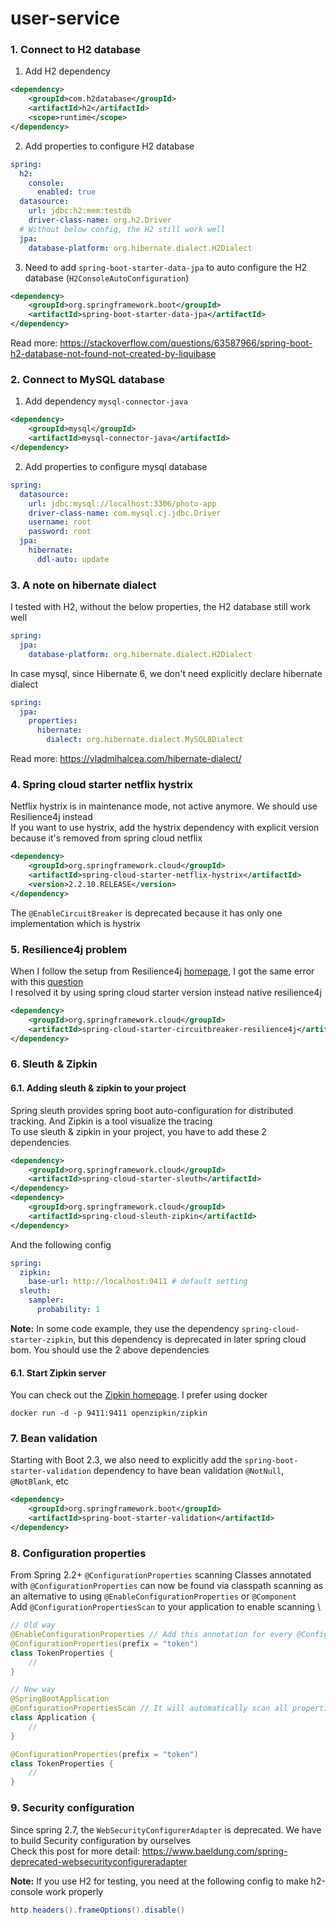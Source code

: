 # user-service

### 1. Connect to H2 database
1. Add H2 dependency
```xml
<dependency>
    <groupId>com.h2database</groupId>
    <artifactId>h2</artifactId>
    <scope>runtime</scope>
</dependency>
```

2. Add properties to configure H2 database
```yaml
spring:
  h2:
    console:
      enabled: true
  datasource:
    url: jdbc:h2:mem:testdb
    driver-class-name: org.h2.Driver
  # Without below config, the H2 still work well
  jpa:
    database-platform: org.hibernate.dialect.H2Dialect
```

3. Need to add ``spring-boot-starter-data-jpa`` to auto configure the H2 database (``H2ConsoleAutoConfiguration``)
```xml
<dependency>
    <groupId>org.springframework.boot</groupId>
    <artifactId>spring-boot-starter-data-jpa</artifactId>
</dependency>
```
Read more: https://stackoverflow.com/questions/63587966/spring-boot-h2-database-not-found-not-created-by-liquibase

### 2. Connect to MySQL database
1. Add dependency ``mysql-connector-java``
```xml
<dependency>
    <groupId>mysql</groupId>
    <artifactId>mysql-connector-java</artifactId>
</dependency>
```
2. Add properties to configure mysql database
```yaml
spring:
  datasource:
    url: jdbc:mysql://localhost:3306/photo-app
    driver-class-name: com.mysql.cj.jdbc.Driver
    username: root
    password: root
  jpa:
    hibernate:
      ddl-auto: update
```

### 3. A note on hibernate dialect
I tested with H2, without the below properties, the H2 database still work well
```yaml
spring:
  jpa:
    database-platform: org.hibernate.dialect.H2Dialect
```

In case mysql, since Hibernate 6, we don't need explicitly declare hibernate dialect
```yaml
spring:
  jpa:
    properties:
      hibernate:
        dialect: org.hibernate.dialect.MySQL8Dialect
```
Read more: https://vladmihalcea.com/hibernate-dialect/

### 4. Spring cloud starter netflix hystrix
Netflix hystrix is in maintenance mode, not active anymore. We should use Resilience4j instead \
If you want to use hystrix, add the hystrix dependency with explicit version because it's removed from spring cloud netflix
```xml
<dependency>
    <groupId>org.springframework.cloud</groupId>
    <artifactId>spring-cloud-starter-netflix-hystrix</artifactId>
    <version>2.2.10.RELEASE</version>
</dependency>
```
The ```@EnableCircuitBreaker``` is deprecated because it has only one implementation which is hystrix

### 5. Resilience4j problem
When I follow the setup from Resilience4j [homepage](https://resilience4j.readme.io/docs/getting-started-3#setup), I got the same error with this [question](https://stackoverflow.com/questions/60587334/getting-compatible-version-issue-when-running-spring-boot-application-however-in) \
I resolved it by using spring cloud starter version instead native resilience4j
```xml
<dependency>
    <groupId>org.springframework.cloud</groupId>
    <artifactId>spring-cloud-starter-circuitbreaker-resilience4j</artifactId>
</dependency>
```

### 6. Sleuth & Zipkin
#### 6.1. Adding sleuth & zipkin to your project
Spring sleuth provides spring boot auto-configuration for distributed tracking. And Zipkin is
a tool visualize the tracing \
To use sleuth & zipkin in your project, you have to add these 2 dependencies
```xml
<dependency>
    <groupId>org.springframework.cloud</groupId>
    <artifactId>spring-cloud-starter-sleuth</artifactId>
</dependency>
<dependency>
    <groupId>org.springframework.cloud</groupId>
    <artifactId>spring-cloud-sleuth-zipkin</artifactId>
</dependency>
```

And the following config
```yaml
spring:
  zipkin:
    base-url: http://localhost:9411 # default setting
  sleuth:
    sampler:
      probability: 1
```

**Note:** In some code example, they use the dependency ``spring-cloud-starter-zipkin``, but this dependency is deprecated in
later spring cloud bom. You should use the 2 above dependencies

#### 6.1. Start Zipkin server
You can check out the [Zipkin homepage](https://zipkin.io/). I prefer using docker
```shell
docker run -d -p 9411:9411 openzipkin/zipkin
```

### 7. Bean validation
Starting with Boot 2.3, we also need to explicitly add the ``spring-boot-starter-validation`` dependency to have bean validation ``@NotNull``, ``@NotBlank``, etc
```xml
<dependency>
    <groupId>org.springframework.boot</groupId>
    <artifactId>spring-boot-starter-validation</artifactId>
</dependency>
```

### 8. Configuration properties
From Spring 2.2+ ``@ConfigurationProperties`` scanning Classes annotated with ``@ConfigurationProperties`` can now be found via 
classpath scanning as an alternative to using ``@EnableConfigurationProperties`` or ``@Component`` \
Add ``@ConfigurationPropertiesScan`` to your application to enable scanning \
```java
// Old way
@EnableConfigurationProperties // Add this annotation for every @ConfigurationProperties
@ConfigurationProperties(prefix = "token")
class TokenProperties {
    //
}

// New way
@SpringBootApplication
@ConfigurationPropertiesScan // It will automatically scan all properties bean
class Application {
    //
}

@ConfigurationProperties(prefix = "token")
class TokenProperties {
    //
}
```

### 9. Security configuration
Since spring 2.7, the ``WebSecurityConfigurerAdapter`` is deprecated. We have to build Security configuration by ourselves \
Check this post for more detail: https://www.baeldung.com/spring-deprecated-websecurityconfigureradapter

**Note:** If you use H2 for testing, you need at the following config to make h2-console work properly
```java
http.headers().frameOptions().disable()
```